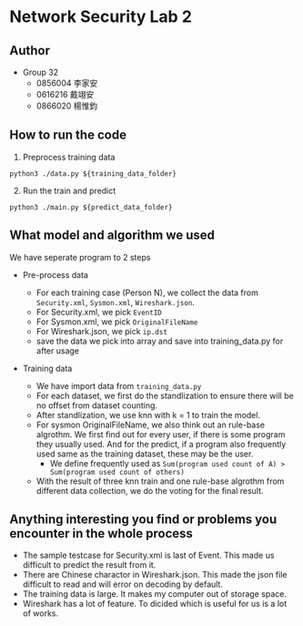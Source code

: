 # Network Security Lab 2

## Author
- Group 32
    - 0856004 李家安
    - 0616216 戴翊安
    - 0866020 楊惟鈞
    
## How to run the code
1. Preprocess training data

``` shell
python3 ./data.py ${training_data_folder}
```

2. Run the train and predict

``` shell
python3 ./main.py ${predict_data_folder}
```

## What model and algorithm we used

We have seperate program to 2 steps

- Pre-process data
  - For each training case (Person N), we collect the data from `Security.xml`,
      `Sysmon.xml`, `Wireshark.json`.
  - For Security.xml, we pick `EventID`
  - For Sysmon.xml, we pick `OriginalFileName`
  - For Wireshark.json, we pick `ip.dst`
  - save the data we pick into array and save into training_data.py for after usage
  
- Training data
  - We have import data from `training_data.py`
  - For each dataset, we first do the standlization to ensure there will be no
    offset from dataset counting.
  - After standlization, we use knn with k = 1 to train the model.
  - For sysmon OriginalFileName, we also think out an rule-base algrothm. We
    first find out for every user, if there is some program they usually used.
    And for the predict, if a program also frequently used same as the training
    dataset, these may be the user.
    - We define frequently used as `Sum(program used count of A) > Sum(program
      used count of others)`
  - With the result of three knn train and one rule-base algrothm from different
    data collection, we do the voting for the final result.

## Anything interesting you find or problems you encounter in the whole process
- The sample testcase for Security.xml is last of Event. This made us difficult
  to predict the result from it.
- There are Chinese charactor in Wireshark.json. This made the json file
  difficult to read and will error on decoding by default.
- The training data is large. It makes my computer out of storage space.
- Wireshark has a lot of feature. To dicided which is useful for us is a lot of
  works.
